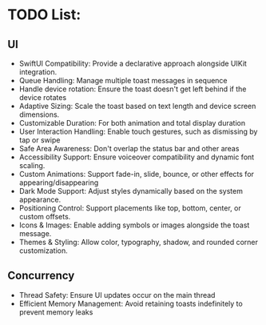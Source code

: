 

# TODO List:

## UI

- SwiftUI Compatibility: Provide a declarative approach alongside UIKit integration. 
- Queue Handling: Manage multiple toast messages in sequence
- Handle device rotation: Ensure the toast doesn't get left behind if the device rotates
- Adaptive Sizing: Scale the toast based on text length and device screen dimensions.
- Customizable Duration: For both animation and total display duration
- User Interaction Handling: Enable touch gestures, such as dismissing by tap or swipe
- Safe Area Awareness: Don't overlap the status bar and other areas
- Accessibility Support: Ensure voiceover compatibility and dynamic font scaling.
- Custom Animations: Support fade-in, slide, bounce, or other effects for appearing/disappearing
- Dark Mode Support: Adjust styles dynamically based on the system appearance.
- Positioning Control: Support placements like top, bottom, center, or custom offsets. 
- Icons & Images: Enable adding symbols or images alongside the toast message.
- Themes & Styling: Allow color, typography, shadow, and rounded corner customization. 


## Concurrency
- Thread Safety: Ensure UI updates occur on the main thread
- Efficient Memory Management: Avoid retaining toasts indefinitely to prevent memory leaks
